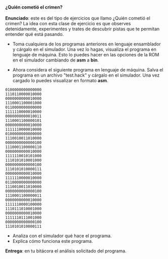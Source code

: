 #### ¿Quién cometió el crimen?

**Enunciado**: este es del tipo de ejercicios que llamo ¿Quién cometió 
el crimen? La idea con esta clase de ejercicio es que observes detenidamente, 
experimentes y trates de descubrir pistas que te permitan entender qué está pasando.

- Toma cualquiera de los programas anteriores en lenguaje ensamblador y cárgalo 
en el simulador. Una vez lo hagas, visualiza el programa en lenguaje de máquina. 
Esto lo puedes hacer en las opciones de la ROM en el simulador cambiando de 
**asm** a **bin**.

- Ahora considera el siguiente programa en lenguaje de máquina. Salva el programa 
en un archivo "test.hack" y cárgalo en el simulador. Una vez cargado lo puedes 
visualizar en formato **asm**.

```
0100000000000000
1110110000010000
0000000000010000
1110001100001000
0110000000000000
1111110000010000
0000000000010011
1110001100000101
0000000000010000
1111110000010000
0100000000000000
1110010011010000
0000000000000100
1110001100000110
0000000000010000
1111110010101000
1110101010001000
0000000000000100
1110101010000111
0000000000010000
1111110000010000
0110000000000000
1110010011010000
0000000000000100
1110001100000011
0000000000010000
1111110000100000
1110111010001000
0000000000010000
1111110111001000
0000000000000100
1110101010000111
```

- Analiza con el simulador qué hace el programa.
- Explica cómo funciona este programa.

**Entrega**: en tu bitácora el análisis solicitado del programa.

